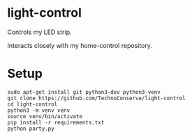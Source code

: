 # light-control
Controls my LED strip.

Interacts closely with my home-control repository.

# Setup

```
sudo apt-get install git python3-dev python3-venv
git clone https://github.com/TechnoConserve/light-control
cd light-control
python3 -m venv venv
source venv/bin/activate
pip install -r requirements.txt
python party.py
```
